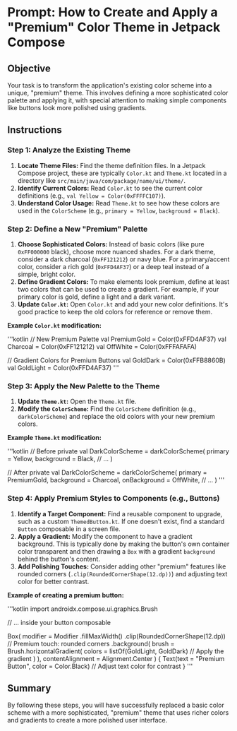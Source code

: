 # Prompt: How to Create and Apply a "Premium" Color Theme in Jetpack Compose

## Objective

Your task is to transform the application's existing color scheme into a unique, "premium" theme. This involves defining a more sophisticated color palette and applying it, with special attention to making simple components like buttons look more polished using gradients.

## Instructions

### Step 1: Analyze the Existing Theme

1.  **Locate Theme Files:** Find the theme definition files. In a Jetpack Compose project, these are typically `Color.kt` and `Theme.kt` located in a directory like `src/main/java/com/package/name/ui/theme/`.
2.  **Identify Current Colors:** Read `Color.kt` to see the current color definitions (e.g., `val Yellow = Color(0xFFFFC107)`).
3.  **Understand Color Usage:** Read `Theme.kt` to see how these colors are used in the `ColorScheme` (e.g., `primary = Yellow`, `background = Black`).

### Step 2: Define a New "Premium" Palette

1.  **Choose Sophisticated Colors:** Instead of basic colors (like pure `0xFF000000` black), choose more nuanced shades. For a dark theme, consider a dark charcoal (`0xFF121212`) or navy blue. For a primary/accent color, consider a rich gold (`0xFFD4AF37`) or a deep teal instead of a simple, bright color.
2.  **Define Gradient Colors:** To make elements look premium, define at least two colors that can be used to create a gradient. For example, if your primary color is gold, define a light and a dark variant.
3.  **Update `Color.kt`:** Open `Color.kt` and add your new color definitions. It's good practice to keep the old colors for reference or remove them.

**Example `Color.kt` modification:**

'''kotlin
// New Premium Palette
val PremiumGold = Color(0xFFD4AF37)
val Charcoal = Color(0xFF121212)
val OffWhite = Color(0xFFFAFAFA)

// Gradient Colors for Premium Buttons
val GoldDark = Color(0xFFB8860B)
val GoldLight = Color(0xFFD4AF37)
'''

### Step 3: Apply the New Palette to the Theme

1.  **Update `Theme.kt`:** Open the `Theme.kt` file.
2.  **Modify the `ColorScheme`:** Find the `ColorScheme` definition (e.g., `darkColorScheme`) and replace the old colors with your new premium colors.

**Example `Theme.kt` modification:**

'''kotlin
// Before
private val DarkColorScheme = darkColorScheme(
    primary = Yellow,
    background = Black,
    // ...
)

// After
private val DarkColorScheme = darkColorScheme(
    primary = PremiumGold,
    background = Charcoal,
    onBackground = OffWhite,
    // ...
)
'''

### Step 4: Apply Premium Styles to Components (e.g., Buttons)

1.  **Identify a Target Component:** Find a reusable component to upgrade, such as a custom `ThemedButton.kt`. If one doesn't exist, find a standard `Button` composable in a screen file.
2.  **Apply a Gradient:** Modify the component to have a gradient background. This is typically done by making the button's own container color transparent and then drawing a `Box` with a gradient `background` behind the button's content.
3.  **Add Polishing Touches:** Consider adding other "premium" features like rounded corners (`.clip(RoundedCornerShape(12.dp))`) and adjusting text color for better contrast.

**Example of creating a premium button:**

'''kotlin
import androidx.compose.ui.graphics.Brush

// ... inside your button composable

Box(
    modifier = Modifier
        .fillMaxWidth()
        .clip(RoundedCornerShape(12.dp)) // Premium touch: rounded corners
        .background(
            brush = Brush.horizontalGradient(
                colors = listOf(GoldLight, GoldDark) // Apply the gradient
            )
        ),
    contentAlignment = Alignment.Center
) {
    Text(text = "Premium Button", color = Color.Black) // Adjust text color for contrast
}
'''

## Summary

By following these steps, you will have successfully replaced a basic color scheme with a more sophisticated, "premium" theme that uses richer colors and gradients to create a more polished user interface.
